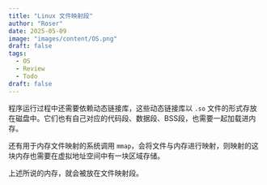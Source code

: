 ```yaml
---
title: "Linux 文件映射段"
author: "Roser"
date: 2025-05-09
image: "images/content/OS.png"
draft: false
tags:
  - OS
  - Review
  - Todo
draft: false
---
```

程序运行过程中还需要依赖动态链接库，这些动态链接库以 `.so` 文件的形式存放在磁盘中。它们也有自己对应的代码段、数据段、BSS段，也需要一起加载进内存。

还有用于内存文件映射的系统调用 `mmap`，会将文件与内存进行映射，则映射的这块内存也需要在虚拟地址空间中有一块区域存储。

上述所说的内存，就会被放在文件映射段。
